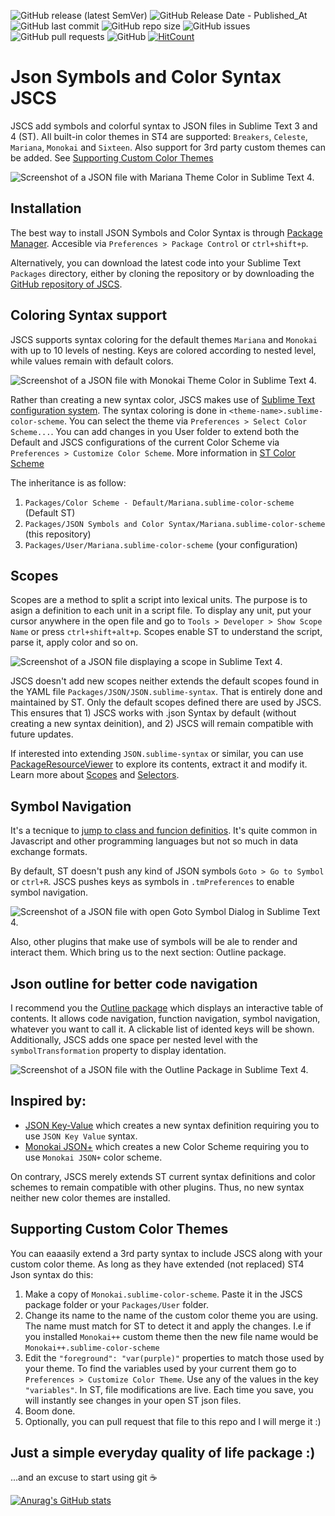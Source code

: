 ![GitHub release (latest SemVer)](https://img.shields.io/github/v/release/Monox18/JsonSymbolsAndColorSyntax)
![GitHub Release Date - Published_At](https://img.shields.io/github/release-date/Monox18/JsonSymbolsAndColorSyntax?display_date=published_at)
![GitHub last commit](https://img.shields.io/github/last-commit/Monox18/JsonSymbolsAndColorSyntax)
![GitHub repo size](https://img.shields.io/github/repo-size/Monox18/JsonSymbolsAndColorSyntax)
![GitHub issues](https://img.shields.io/github/issues/Monox18/JsonSymbolsAndColorSyntax)
![GitHub pull requests](https://img.shields.io/github/issues-pr/Monox18/JsonSymbolsAndColorSyntax)
![GitHub](https://img.shields.io/github/license/Monox18/JsonSymbolsAndColorSyntax)
[![HitCount](https://hits.dwyl.com/Monox18/BreadcrumbsJsonSymbolsAndColorSyntax.svg?style=flat-square&show=unique)](http://hits.dwyl.com/Monox18/BreadcrumbsJsonSymbolsAndColorSyntax)

  
# Json Symbols and Color Syntax JSCS
JSCS add symbols and colorful syntax to JSON files in Sublime Text 3 and 4 (ST). All built-in color themes in ST4 are supported: `Breakers`, `Celeste`, `Mariana`, `Monokai` and `Sixteen`. Also support for 3rd party custom themes can be added. See [Supporting Custom Color Themes](#supporting-for-custom-color-themes)

![Screenshot of a JSON file with Mariana Theme Color in Sublime Text 4.](images/mariana-sample.png)


## Installation

The best way to install JSON Symbols and Color Syntax is through [Package Manager](https://packagecontrol.io/). Accesible via `Preferences > Package Control` or `ctrl+shift+p`.

Alternatively, you can download the latest code into your Sublime Text `Packages` directory, either by cloning the repository or by downloading the [GitHub repository of JSCS](https://github.com/Monox18/JsonSymbolsAndColorSyntax).

## Coloring Syntax support
JSCS supports syntax coloring for the default themes `Mariana` and `Monokai` with up to 10 levels of nesting. Keys are colored according to nested level, while values remain with default colors. 

![Screenshot of a JSON file with Monokai Theme Color in Sublime Text 4.](images/monokai-sample.png)

Rather than creating a new syntax color, JSCS makes use of [Sublime Text configuration system](https://www.sublimetext.com/docs/settings.html). The syntax coloring is done in `<theme-name>.sublime-color-scheme`. You can select the theme via `Preferences > Select Color Scheme...`. You can add changes in you User folder to extend both the Default and JSCS configurations of the current Color Scheme via `Preferences > Customize Color Scheme`. More information in [ST Color Scheme](https://www.sublimetext.com/docs/color_schemes.html)

The inheritance is as follow:
1) `Packages/Color Scheme - Default/Mariana.sublime-color-scheme` (Default ST)
2) `Packages/JSON Symbols and Color Syntax/Mariana.sublime-color-scheme` (this repository)
3) `Packages/User/Mariana.sublime-color-scheme` (your configuration)

## Scopes
Scopes are a method to split a script into lexical units. The purpose is to asign a definition to each unit in a script file. To display any unit, put your cursor anywhere in the open file and go to `Tools > Developer > Show Scope Name` or press `ctrl+shift+alt+p`. Scopes enable ST to understand the script, parse it, apply color and so on.

![Screenshot of a JSON file displaying a scope in Sublime Text 4.](images/scopes-sample.png)

JSCS doesn't add new scopes neither extends the default scopes found in the YAML file `Packages/JSON/JSON.sublime-syntax`. That is entirely done and maintained by ST. Only the default scopes defined there are used by JSCS. This ensures that 1) JSCS works with .json Syntax by default (without creating a new syntax deinition), and 2) JSCS will remain compatible with future updates.

If interested into extending `JSON.sublime-syntax` or similar, you can use [PackageResourceViewer](https://github.com/skuroda/PackageResourceViewer) to explore its contents, extract it and modify it. Learn more about [Scopes](https://www.sublimetext.com/docs/scope_naming.html) and [Selectors](https://www.sublimetext.com/docs/selectors.html).

## Symbol Navigation
It's a tecnique to [jump to class and funcion definitios](https://docs.sublimetext.io/reference/symbols.html). It's quite common in Javascript and other programming languages but not so much in data exchange formats. 

By default, ST doesn't push any kind of JSON symbols `Goto > Go to Symbol` or `ctrl+R`. JSCS pushes keys as symbols in `.tmPreferences` to enable symbol navigation. 

![Screenshot of a JSON file with open Goto Symbol Dialog in Sublime Text 4.](images/symbols-sample.png)

Also, other plugins that make use of symbols will be ale to render and interact them. Which bring us to the next section: Outline package. 

## Json outline for better code navigation
I recommend you the [Outline package](https://github.com/warmdev/SublimeOutline) which displays an interactive table of contents. It allows code navigation, function navigation, symbol navigation, whatever you want to call it. A clickable list of idented keys will be shown. Additionally, JSCS adds one space per nested level with the `symbolTransformation` property to display identation. 

![Screenshot of a JSON file with the Outline Package in Sublime Text 4.](images/outline-sample.png)

## Inspired by: 
* [JSON Key-Value](https://github.com/aurule/json-kv) which creates a new syntax definition requiring you to use `JSON Key Value` syntax.
* [Monokai JSON+](https://github.com/ColibriApps/MonokaiJsonPlus) which creates a new Color Scheme requiring you to use `Monokai JSON+` color scheme. 

On contrary, JSCS merely extends ST current syntax definitions and color schemes to remain compatible with other plugins. Thus, no new syntax neither new color themes are installed.

## Supporting Custom Color Themes
You can eaaasily extend a 3rd party syntax to include JSCS along with your custom color theme. As long as they have extended (not replaced) ST4 Json syntax do this:
1) Make a copy of `Monokai.sublime-color-scheme`. Paste it in the JSCS package folder or your `Packages/User` folder.
2) Change its name to the name of the custom color theme you are using. The name must match for ST to detect it and apply the changes. I.e if you installed `Monokai++` custom theme then the new file name would be `Monokai++.sublime-color-scheme`
3) Edit the `"foreground": "var(purple)"` properties to match those used by your theme. To find the variables used by your current them go to `Preferences > Customize Color Theme`. Use any of the values in the key `"variables"`. In ST, file modifications are live. Each time you save, you will instantly see changes in your open ST json files.
4) Boom done. 
5) Optionally, you can pull request that file to this repo and I will merge it :)

## Just a simple everyday quality of life package :)

...and an excuse to start using git ☕

[![Anurag's GitHub stats](https://github-readme-stats.vercel.app/api?username=Monox18&theme=dracula&show_icons=true)](https://github.com/anuraghazra/github-readme-stats)

